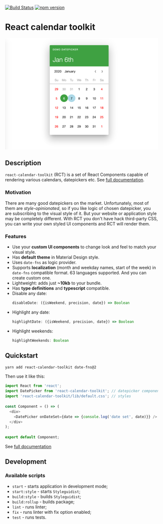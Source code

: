 [![Build Status](https://travis-ci.org/morewings/react-calendar-toolkit.svg?branch=master)](https://travis-ci.org/morewings/react-calendar-toolkit)
[![npm version](https://badge.fury.io/js/react-calendar-toolkit.svg)](https://badge.fury.io/js/react-calendar-toolkit)

# React calendar toolkit

![Datepicker screenshot](./doc-assets/datepicker-screenshot.png)

## Description
`react-calendar-toolkit` (RCT) is a set of React Components capable of rendering various calendars, datepickers etc. See [full documentation](https://morewings.github.io/react-calendar-toolkit/).

### Motivation
There are many good datepickers on the market. Unfortunately, most of them are _style-opinionated_, so if you like logic of chosen datepicker, you are subscribing to the visual style of it. But your website or application style may be completely different. With RCT you don't have hack third-party CSS, you can write your own styled UI components and RCT will render them.

### Features
- Use your **custom UI components** to change look and feel to match your visual style.
- Has **default theme** in Material Design style.
- Uses `date-fns` as logic provider.
- Supports **localization** (month and weekday names, start of the week) in `date-fns` compatible format. 63 languages supported. And you can create custom one.
- Lightweight: adds just **~10kb** to your bundle.
- Has **type definitions** and **typescript** compatible.
- Disable any date: 
    ```js
    disableDate: ({isWeekend, precision, date}) => Boolean
    ```
- Highlight any date:
    ```js
    highlightDate: ({isWeekend, precision, date}) => Boolean
    ```  
- Highlight weekends:
    ```js
    highlightWeekends: Boolean
    ```

## Quickstart

 ```shell script
yarn add react-calendar-toolkit date-fns@2
```

Then use it like this:

```js
import React from 'react';
import DatePicker from 'react-calendar-toolkit'; // datepicker component
import 'react-calendar-toolkit/lib/default.css'; // styles

const Component = () => (
  <div>
    <DatePicker onDateSet={date => {console.log('date set', date)}} />
  </div>
);

export default Component;
``` 

See [full documentation](https://morewings.github.io/react-calendar-toolkit/)

## Development

### Available scripts

- `start` - starts application in development mode;
- `start:style` - starts `Styleguidist`;
- `build:style` - builds `Styleguidist`;
- `build:rollup` - builds package;
- `lint` - runs linter;
- `fix` - runs linter with fix option enabled;
- `test` - runs tests.


